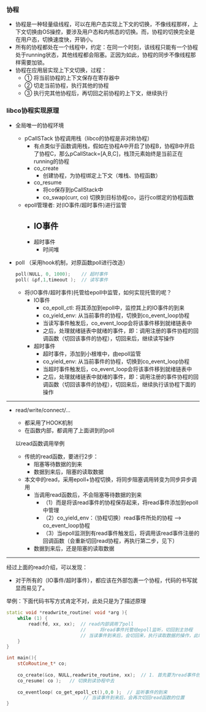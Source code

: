 ### 协程

- 协程是一种轻量级线程，可以在用户态实现上下文的切换，不像线程那样，上下文切换由OS操控，要涉及用户态和内核态的切换。而，协程的切换完全是在用户态，切换速度快，开销小。
- 所有的协程都处在一个线程中，约定：在同一个时刻，该线程只能有一个协程处于running状态，其他线程都会阻塞。正因为如此，协程的同步不像线程那样需要加锁。
- 协程在应用层实现上下文切换，过程：
  - ① 将当前协程的上下文保存在寄存器中
  - ② 切走当前协程，执行其他的协程
  - ③ 执行完其他协程后，再切回之前协程的上下文，继续执行

### libco协程实现原理

- 全局唯一的协程环境
  - pCallSTack 协程调用栈（libco的协程是非对称协程）
    - 有点类似于函数调用栈，假如在协程A中开启了协程B，协程B中开启了协程C，那么pCallStack=[A,B,C]，栈顶元素始终是当前正在running的协程
    - co_create
      - 创建协程，为协程绑定上下文（堆栈、协程函数）
    - co_resume
      - 将co保存到pCallStack中
      - co_swap(curr, co) 切换到目标协程co，运行co绑定的协程函数
  - epoll管理者: 对(IO事件/超时事件)进行监管
    - IO事件
      - 
    - 超时事件
      - 时间堆

- poll  （采用hook机制，对原函数poll进行改造）

  ```c++
  poll(NULL, 0, 1000);    // 超时事件
  poll( &pf,1,timeout );  // 读写事件
  ```

  - 将(IO事件/超时事件)托管给epoll中监管，如何实现托管的呢？
    - IO事件
      - co_epoll_ctl: 将其添加到epoll中，监控其上的IO事件的到来
      - co_yield_env: 从当前事件的协程，切换到co_event_loop协程
      - 当读写事件触发后，co_event_loop会将该事件移到就绪链表中
      - 之后，处理就绪链表中就绪的事件，即：调用注册的事件协程的回调函数（切回该事件的协程），切回来后，继续读写操作
    - 超时事件
      - 超时事件，添加到小根堆中，由epoll监管
      - co_yield_env: 从当前事件的协程，切换到co_event_loop协程
      - 当超时事件触发后，co_event_loop会将该事件移到就绪链表中
      - 之后，处理就绪链表中就绪的事件，即：调用注册的事件协程的回调函数（切回该事件的协程），切回来后，继续执行该协程下面的操作



----

- read/write/connect/…

  - 都采用了HOOK机制
  - 在函数内部，都调用了上面讲到的poll

  以read函数调用举例

  - 传统的read函数，要进行2步：
    - 阻塞等待数据的到来
    - 数据到来后，阻塞的读取数据
  - 本文中的read，采用epoll+协程切换，将同步阻塞调用转变为同步异步调用
    - 当调用read函数后，不会阻塞等待数据的到来
      - （1）而是将该read事件的协程保存起来，将read事件添加到epoll中管理
      - （2）co_yield_env：（协程切换）read事件所处的协程  --> co_event_loop协程
      - （3）当epoll监测到有read事件触发后，将调用该read事件注册的回调函数（会重新切回read协程，再执行第二步，见下）
    - 数据到来后，还是阻塞的读取数据

----

经过上面的read介绍，可以发现：

- 对于所有的（IO事件/超时事件），都应该在外部包裹一个协程，代码的书写就显而易见了。

举例：下面代码书写方式肯定不对，此处只是为了描述原理

```c++
static void *readwrite_routine( void *arg ){
    while (1) {
        read(fd, xx, xx);  // read内部调用了poll
        				   //     将read事件托管给epoll监听，切回到主协程
        				   // 当读事件到来后，会切回来，执行读取数据的操作，此时read函数才真正的执行完毕
    }
}

int main(){
    stCoRoutine_t* co;
	
    co_create(&co, NULL,readwrite_routine, xx);  // 1. 首先要为read事件创建一个协程
    co_resume( co );   // 切换到读协程中去
    
    co_eventloop( co_get_epoll_ct(),0,0 );  // 监听事件的到来
    						// 当读事件到来后，会再次切回read函数的位置
}
```

